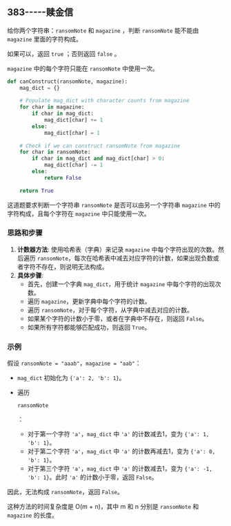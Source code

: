## 383-----赎金信

给你两个字符串：`ransomNote` 和 `magazine` ，判断 `ransomNote` 能不能由 `magazine` 里面的字符构成。

如果可以，返回 `true` ；否则返回 `false` 。

`magazine` 中的每个字符只能在 `ransomNote` 中使用一次。



```python
def canConstruct(ransomNote, magazine):
    mag_dict = {}
    
    # Populate mag_dict with character counts from magazine
    for char in magazine:
        if char in mag_dict:
            mag_dict[char] += 1
        else:
            mag_dict[char] = 1
    
    # Check if we can construct ransomNote from magazine
    for char in ransomNote:
        if char in mag_dict and mag_dict[char] > 0:
            mag_dict[char] -= 1
        else:
            return False
    
    return True

```

这道题要求判断一个字符串 `ransomNote` 是否可以由另一个字符串 `magazine` 中的字符构成，且每个字符在 `magazine` 中只能使用一次。

### 思路和步骤

1. **计数器方法**: 使用哈希表（字典）来记录 `magazine` 中每个字符出现的次数。然后遍历 `ransomNote`，每次在哈希表中减去对应字符的计数，如果出现负数或者字符不存在，则说明无法构成。
2. **具体步骤**:
   - 首先，创建一个字典 `mag_dict`，用于统计 `magazine` 中每个字符的出现次数。
   - 遍历 `magazine`，更新字典中每个字符的计数。
   - 遍历 `ransomNote`，对于每个字符，从字典中减去对应的计数。
   - 如果某个字符的计数小于零，或者在字典中不存在，则返回 `False`。
   - 如果所有字符都能够匹配成功，则返回 `True`。



### 示例

假设 `ransomNote = "aaab"`，`magazine = "aab"`：

- `mag_dict` 初始化为 `{'a': 2, 'b': 1}`。

- 遍历 

  ```
  ransomNote
  ```

  ：

  - 对于第一个字符 `'a'`，`mag_dict` 中 `'a'` 的计数减去1，变为 `{'a': 1, 'b': 1}`。
  - 对于第二个字符 `'a'`，`mag_dict` 中 `'a'` 的计数再减去1，变为 `{'a': 0, 'b': 1}`。
  - 对于第三个字符 `'a'`，`mag_dict` 中 `'a'` 的计数减去1，变为 `{'a': -1, 'b': 1}`。此时 `'a'` 的计数小于零，返回 `False`。

因此，无法构成 `ransomNote`，返回 `False`。

这种方法的时间复杂度是 O(m + n)，其中 m 和 n 分别是 `ransomNote` 和 `magazine` 的长度。

